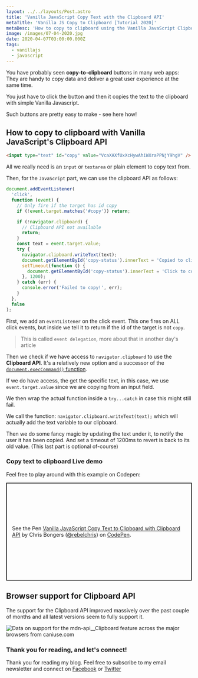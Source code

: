 ```yaml
---
layout: ../../layouts/Post.astro
title: 'Vanilla JavaScript Copy Text with the Clipboard API'
metaTitle: 'Vanilla JS Copy to Clipboard [Tutorial 2020]'
metaDesc: 'How to copy to clipboard using the Vanilla JavaScript Clipboard API. See code examples with explanations to try yourself.'
image: /images/07-04-2020.jpg
date: 2020-04-07T03:00:00.000Z
tags:
  - vanillajs
  - javascript
---
```


You have probably seen **copy-to-clipboard** buttons in many web apps: They are handy to copy data and deliver a great user experience at the same time.

You just have to click the button and then it copies the text to the clipboard with simple Vanilla Javascript.

Such buttons are pretty easy to make - see here how!

## How to copy to clipboard with Vanilla JavaScript's Clipboard API

```html
<input type="text" id="copy" value="VcaXAXfUxXcHywAhiWXraPPNjY9hgV" />
```

All we really need is an `input` or `textarea` or plain element to copy text from.

Then, for the `JavaScript` part, we can use the clipboard API as follows:

```js
document.addEventListener(
  'click',
  function (event) {
    // Only fire if the target has id copy
    if (!event.target.matches('#copy')) return;

    if (!navigator.clipboard) {
      // Clipboard API not available
      return;
    }
    const text = event.target.value;
    try {
      navigator.clipboard.writeText(text);
      document.getElementById('copy-status').innerText = 'Copied to clipboard';
      setTimeout(function () {
        document.getElementById('copy-status').innerText = 'Click to copy';
      }, 1200);
    } catch (err) {
      console.error('Failed to copy!', err);
    }
  },
  false
);
```

First, we add an `eventListener` on the click event.
This one fires on ALL click events, but inside we tell it to return if the id of the target is not `copy`.

> This is called `event delegation`, more about that in another day's article

Then we check if we have access to `navigator.clipboard` to use the **Clipboard API**. It's a relatively new option and a successor of the [`document.execCommand()` function](https://daily-dev-tips.com/posts/vanilla-javascript-copy-text-to-clipboard-with-document.execcommand/).

If we do have access, the get the specific text, in this case, we use `event.target.value` since we are copying from an input field.

We then wrap the actual function inside a `try...catch` in case this might still fail.

We call the function: `navigator.clipboard.writeText(text);` which will actually add the text variable to our clipboard.

Then we do some fancy magic by updating the text under it, to notify the user it has been copied. And set a timeout of 1200ms to revert is back to its old value. (This last part is optional of-course)

### Copy text to clipboard Live demo

Feel free to play around with this example on Codepen:

<p class="codepen" data-height="265" data-theme-id="dark" data-default-tab="html,result" data-user="rebelchris" data-slug-hash="ZEGdKOg" style="height: 265px; box-sizing: border-box; display: flex; align-items: center; justify-content: center; border: 2px solid; margin: 1em 0; padding: 1em;" data-pen-title="Vanilla JavaScript Copy Text to Clipboard with Clipboard API">
  <span>See the Pen <a href="https://codepen.io/rebelchris/pen/ZEGdKOg">
  Vanilla JavaScript Copy Text to Clipboard with Clipboard API</a> by Chris Bongers (<a href="https://codepen.io/rebelchris">@rebelchris</a>)
  on <a href="https://codepen.io">CodePen</a>.</span>
</p>
<script async src="https://static.codepen.io/assets/embed/ei.js"></script>

## Browser support for Clipboard API

The support for the Clipboard API improved massively over the past couple of months and all latest versions seem to fully support it.

<picture>
<source type="image/webp" srcset="https://caniuse.bitsofco.de/static/v1/mdn-api__Clipboard-1642746361576.webp">
<source type="image/png" srcset="https://caniuse.bitsofco.de/static/v1/mdn-api__Clipboard-1642746361576.png">
<img src="https://caniuse.bitsofco.de/static/v1/mdn-api__Clipboard-1642746361576.jpg" alt="Data on support for the mdn-api__Clipboard feature across the major browsers from caniuse.com">
</picture>

### Thank you for reading, and let's connect!

Thank you for reading my blog. Feel free to subscribe to my email newsletter and connect on [Facebook](https://www.facebook.com/DailyDevTipsBlog) or [Twitter](https://twitter.com/DailyDevTips1)
